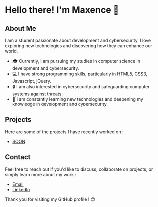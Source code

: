 # Hello there! I'm Maxence 👋

## About Me
I am a student passionate about development and cybersecurity. I love exploring new technologies and discovering how they can enhance our world.

- 🎓 Currently, I am pursuing my studies in computer science in development and cybersecurity.
- 💻 I have strong programming skills, particularly in HTML5, CSS3, Javascript, jQuery.
- 🔒 I am also interested in cybersecurity and safeguarding computer systems against threats.
- 🌱 I am constantly learning new technologies and deepening my knowledge in development and cybersecurity.

## Projects
Here are some of the projects I have recently worked on :

- [SOON](#)

## Contact
Feel free to reach out if you'd like to discuss, collaborate on projects, or simply learn more about my work :

- [Email](mailto:m.picault@ecole-ipssi.net)
- [LinkedIn](https://www.linkedin.com/in/maxence-picault-5b9280266)

Thank you for visiting my GitHub profile ! 😊
